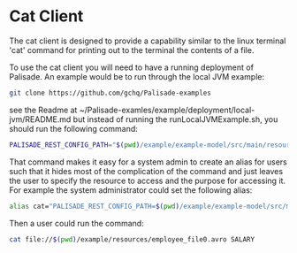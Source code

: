 <!--
/*
 * Copyright 2018-2021 Crown Copyright
 *
 * Licensed under the Apache License, Version 2.0 (the "License");
 * you may not use this file except in compliance with the License.
 * You may obtain a copy of the License at
 *
 *     http://www.apache.org/licenses/LICENSE-2.0
 *
 * Unless required by applicable law or agreed to in writing, software
 * distributed under the License is distributed on an "AS IS" BASIS,
 * WITHOUT WARRANTIES OR CONDITIONS OF ANY KIND, either express or implied.
 * See the License for the specific language governing permissions and
 * limitations under the License.
 */
-->
# Cat Client

The cat client is designed to provide a capability similar to the linux terminal 'cat' command for printing out to the terminal the contents of a file.

To use the cat client you will need to have a running deployment of Palisade.  An example would be to run through the local JVM example:

```bash
git clone https://github.com/gchq/Palisade-examples
```
see the Readme at ~/Palisade-examles/example/deployment/local-jvm/README.md but instead of running the runLocalJVMExample.sh, you should run the following command: 

```bash
PALISADE_REST_CONFIG_PATH="$(pwd)/example/example-model/src/main/resources/configRest.json" java -cp $(pwd)/client-impl/cat-client/target/cat-client-*-shaded.jar CatClient Alice file://$(pwd)/example/resources/employee_file0.avro SALARY
```

That command makes it easy for a system admin to create an alias for users such that it hides most of the complication of the command and just leaves the user to specify the resource to access and the purpose for accessing it. For example the system administrator could set the following alias:
```bash
alias cat="PALISADE_REST_CONFIG_PATH=$(pwd)/example/example-model/src/main/resources/configRest.json java -cp $(pwd)/client-impl/cat-client/target/cat-client-*-shaded.jar CatClient "'$(whoami)'
```

Then a user could run the command:
```bash
cat file://$(pwd)/example/resources/employee_file0.avro SALARY
```